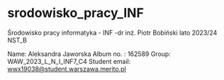 # srodowisko_pracy_INF
Środowisko pracy informatyka - INF -dr inż. Piotr Bobiński lato 2023/24 NST_B

 Name: Aleksandra Jaworska 
 Album no. : 162589 
 Group: WAW_2023_L_N_I_INF7_C4 
 Student email: wwx19038@student.warszawa.merito.pl
